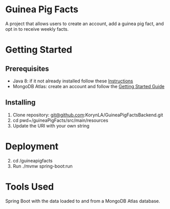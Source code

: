 # Guinea Pig Facts
A project that allows users to create an account, add a guinea pig fact, and opt in to receive weekly facts. 

# Getting Started

## Prerequisites
- Java 8: if it not already installed follow these [Instructions](https://java.com/en/download/help/download_options.xml) 
- MongoDB Atlas: create an account and follow the [Getting Started Guide](https://docs.atlas.mongodb.com/getting-started/)
## Installing
1. Clone repository: git@github.com:KorynLA/GuineaPigFactsBackend.git
2. cd pwd+/guineaPigFacts/src/main/resources
3. Update the URI with your own string

# Deployment
2. cd /guineapigfacts
3. Run ./mvnw spring-boot:run

# Tools Used
Spring Boot with the data loaded to and from a MongoDB Atlas database.
